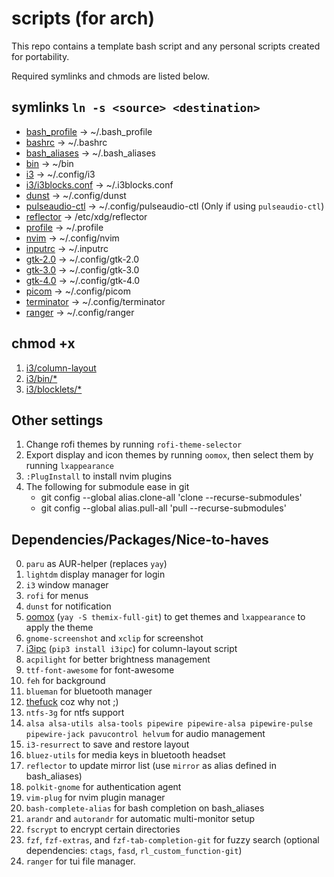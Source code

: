 # scripts (for arch)

This repo contains a template bash script and any personal scripts created for portability.

Required symlinks and chmods are listed below.

## symlinks `ln -s <source> <destination>`

* [bash_profile](bash_profile) -> ~/.bash_profile
* [bashrc](bashrc) -> ~/.bashrc
* [bash_aliases](bash_aliases) -> ~/.bash_aliases
* [bin](bin) -> ~/bin
* [i3](i3) -> ~/.config/i3
* [i3/i3blocks.conf](i3/i3blocks.conf) -> ~/.i3blocks.conf
* [dunst](dunst) -> ~/.config/dunst
* [pulseaudio-ctl](pulseaudio-ctl) -> ~/.config/pulseaudio-ctl (Only if using `pulseaudio-ctl`)
* [reflector](reflector) -> /etc/xdg/reflector
* [profile](profile) -> ~/.profile
* [nvim](nvim) -> ~/.config/nvim
* [inputrc](inputrc) -> ~/.inputrc
* [gtk-2.0](gtk-2.0) -> ~/.config/gtk-2.0
* [gtk-3.0](gtk-3.0) -> ~/.config/gtk-3.0
* [gtk-4.0](gtk-4.0) -> ~/.config/gtk-4.0
* [picom](picom) -> ~/.config/picom
* [terminator](terminator) -> ~/.config/terminator
* [ranger](ranger) -> ~/.config/ranger

## chmod +x

1. [i3/column-layout](i3/column-layout)
2. [i3/bin/*](i3/bin)
3. [i3/blocklets/*](i3/blocklets)

## Other settings

1. Change rofi themes by running `rofi-theme-selector`
2. Export display and icon themes by running `oomox`, then select them by running `lxappearance`
3. `:PlugInstall` to install nvim plugins
4. The following for submodule ease in git
    * git config --global alias.clone-all 'clone --recurse-submodules'
    * git config --global alias.pull-all 'pull --recurse-submodules'

## Dependencies/Packages/Nice-to-haves

0. `paru` as AUR-helper (replaces `yay`)
1. `lightdm` display manager for login
2. `i3` window manager
3. `rofi` for menus
4. `dunst` for notification
5. [oomox](https://github.com/themix-project/oomox) (`yay -S themix-full-git`) to get themes and `lxappearance` to apply the theme
6. `gnome-screenshot` and `xclip` for screenshot
7. [i3ipc](https://pypi.org/project/i3ipc/) (`pip3 install i3ipc`) for column-layout script
8. `acpilight` for better brightness management
9. `ttf-font-awesome` for font-awesome
10. `feh` for background
11. `blueman` for bluetooth manager
12. [thefuck](https://github.com/nvbn/thefuck) coz why not ;)
13. `ntfs-3g` for ntfs support
14. `alsa alsa-utils alsa-tools pipewire pipewire-alsa pipewire-pulse pipewire-jack pavucontrol helvum` for audio management
15. `i3-resurrect` to save and restore layout
16. `bluez-utils` for media keys in bluetooth headset
17. `reflector` to update mirror list (use `mirror` as alias defined in bash_aliases)
18. `polkit-gnome` for authentication agent
19. `vim-plug` for nvim plugin manager
20. `bash-complete-alias` for bash completion on bash_aliases
21. `arandr` and `autorandr` for automatic multi-monitor setup
22. `fscrypt` to encrypt certain directories
23. `fzf`, `fzf-extras`, and `fzf-tab-completion-git` for fuzzy search (optional dependencies: `ctags`, `fasd`, `rl_custom_function-git`)
24. `ranger` for tui file manager.
